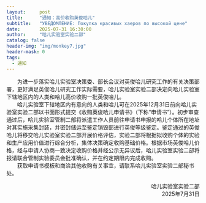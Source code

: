 ```yaml
---
layout:     post
title:      "通知：高价收购英俊哈儿"
subtitle:   "УВЕДОМЛЕНИЕ: Покупка красивых хаеров по высокой цене"
date:       2025-07-31 16:30:00
author:     "哈儿实验室实验二部"
catalog: false
header-img: "img/monkey7.jpg"
header-mask: 0
tags:
  - 通知
---
```


&emsp;&emsp;为进一步落实哈儿实验室决策委、部长会议对英俊哈儿研究工作的有关决策部署，更好满足英俊哈儿研究工作实际需要，哈儿实验室实验二部决定向哈儿实验室下辖地区内的人类和哈儿高价收购一批英俊哈儿。  
&emsp;&emsp;哈儿实验室下辖地区内有意向的人类和哈儿可在2025年12月31日前向哈儿实验室实验二部以书面形式提交《收购英俊哈儿申请书》（下称“申请书”）。初步审查通过后，哈儿实验室管制二部将派遣工作人员前往申请书申报的哈儿个体所在地址对其实施采集封装，并密封储运至鉴定销毁部进行英俊等级鉴定。鉴定通过的英俊哈儿将移交哈儿实验室实验二部开展价格评估，实验二部将根据拟收购个体的实验和生产应用价值进行综合分析，集体决策确定收购基础价格。根据市场英俊哈儿价格，经与申请人协商一致决定收购价格并经公示无异议后，哈儿实验室实验二部将报请联合管制实验委员会批准确认，并在约定期限内完成收购。  
&emsp;&emsp;获取申请书模板和商洽其他收购有关事宜，请联系哈儿实验室实验二部秘书处。
<div style="text-align: right">哈儿实验室实验二部</div>
<div style="text-align: right">2025年7月31日</div>